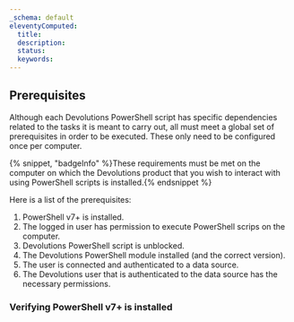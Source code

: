 ```yaml
---
_schema: default
eleventyComputed:
  title:
  description:
  status:
  keywords:
---
```

## Prerequisites

Although each Devolutions PowerShell script has specific dependencies related to the tasks it is meant to carry out, all must meet a global set of prerequisites in order to be executed. These only need to be configured once per computer.

{% snippet, "badgeInfo" %}These requirements must be met on the computer on which the Devolutions product that you wish to interact with using PowerShell scripts is installed.{% endsnippet %}

Here is a list of the prerequisites:

1. PowerShell v7+ is installed.
2. The logged in user has permission to execute PowerShell scrips on the computer.
3. Devolutions PowerShell script is unblocked.
4. The Devolutions PowerShell module installed (and the correct version).
5. The user is connected and authenticated to a data source.
6. The Devolutions user that is authenticated to the data source has the necessary permissions.

### Verifying PowerShell v7+ is installed